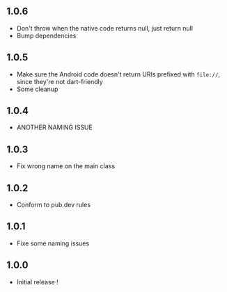 ## 1.0.6

* Don't throw when the native code returns null, just return null
* Bump dependencies

## 1.0.5

* Make sure the Android code doesn't return URIs prefixed with `file://`, since they're not dart-friendly
* Some cleanup

## 1.0.4

* ANOTHER NAMING ISSUE

## 1.0.3

* Fix wrong name on the main class

## 1.0.2

* Conform to pub.dev rules

## 1.0.1

* Fixe some naming issues

## 1.0.0

* Initial release !
